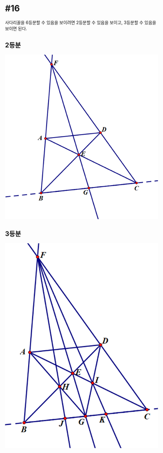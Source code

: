 # #16

사다리꼴을 6등분할 수 있음을 보이려면 2등분할 수 있음을 보이고, 3등분할 수 있음을 보이면 된다.

## 2등분

![img](/imgs/16_1.png)

## 3등분

![img](/imgs/16_2.png)
